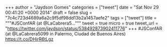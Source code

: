 
+++
author = "Jaydson Gomes"
categories = ["tweet"]
date = "Sat Nov 29 00:41:20 +0000 2014"
draft = false
slug = "7c4c723d4689a6a2c9f5df98dd13b2a1457aefe2"
tags = ["tweet"]
title = """#JSConfAR (at @LaCabrera5..."""
tweet = true
micro = true
tweet_url = "https://twitter.com/jaydson/status/538492873902411776"
+++
#JSConfAR (at @LaCabrera5099 in Palermo, Ciudad de Buenos Aires) https://t.co/DHirR6tLgz
